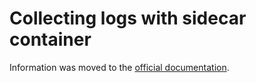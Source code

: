 # Collecting logs with sidecar container

Information was moved to the [official documentation](https://kubernetes.io/docs/user-guide/logging/overview/).


